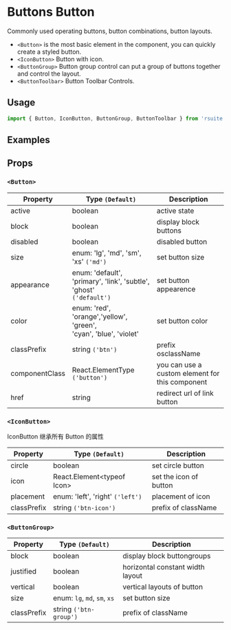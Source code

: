# Buttons Button

Commonly used operating buttons, button combinations, button layouts.

* `<Button>` is the most basic element in the component, you can quickly create a styled button.
* `<IconButton>` Button with icon.
* `<ButtonGroup>` Button group control can put a group of buttons together and control the layout.
* `<ButtonToolbar>` Button Toolbar Controls.

## Usage

```js
import { Button, IconButton, ButtonGroup, ButtonToolbar } from 'rsuite';
```

## Examples

<!--{demo}-->

## Props

### `<Button>`

| Property       | Type `(Default)`                                                         | Description                                     |
| -------------- | ------------------------------------------------------------------------ | ----------------------------------------------- |
| active         | boolean                                                                  | active state                                    |
| block          | boolean                                                                  | display block buttons                           |
| disabled       | boolean                                                                  | disabled button                                 |
| size           | enum: 'lg', 'md', 'sm', 'xs' `('md')`                                    | set button size                                 |
| appearance     | enum: 'default', 'primary', 'link', 'subtle', 'ghost'<br/> `('default')` | set button appearence                           |
| color          | enum: 'red', 'orange','yellow', 'green', <br/>'cyan', 'blue', 'violet'   | set button color                                |
| classPrefix    | string `('btn')`                                                         | prefix osclassName                              |
| componentClass | React.ElementType `('button')`                                           | you can use a custom element for this component |
| href           | string                                                                   | redirect url of link button                     |

### `<IconButton>`

IconButton 继承所有 Button 的属性

| Property    | Type `(Default)`                 | Description            |
| ----------- | -------------------------------- | ---------------------- |
| circle      | boolean                          | set circle button      |
| icon        | React.Element&lt;typeof Icon&gt; | set the icon of button |
| placement   | enum: 'left', 'right' `('left')` | placement of icon      |
| classPrefix | string `('btn-icon')`            | prefix of className    |

### `<ButtonGroup>`

| Property    | Type `(Default)`             | Description                |
| ----------- | ---------------------------- | -------------------------- |
| block       | boolean                      | display block buttongroups |
| justified   | boolean                      | horizontal constant width layout    |
| vertical    | boolean                      | vertical layouts of button |
| size        | enum: `lg`, `md`, `sm`, `xs` | set button size            |
| classPrefix | string `('btn-group')`       | prefix of className        |
